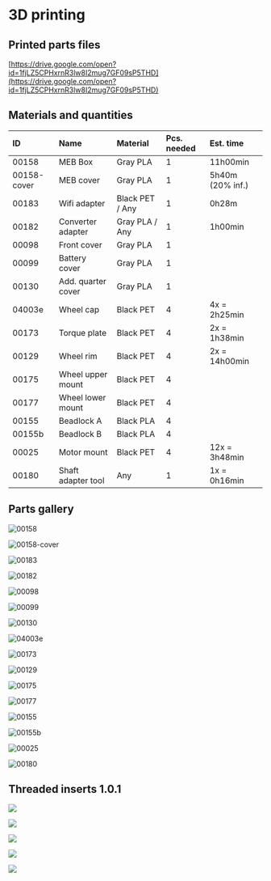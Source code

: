 # 3D printing

## Printed parts files

[https://drive.google.com/open?id=1fjLZ5CPHxrnR3lw8I2mug7GF09sP5THD](https://drive.google.com/open?id=1fjLZ5CPHxrnR3lw8I2mug7GF09sP5THD)

## Materials and quantities

| ID | Name | Material | Pcs. needed | Est. time |
| :--- | :--- | :--- | :--- | :--- |
| 00158 | MEB Box | Gray PLA | 1 | 11h00min |
| 00158-cover | MEB cover | Gray PLA | 1 | 5h40m \(20% inf.\) |
| 00183 | Wifi adapter | Black PET / Any | 1 | 0h28m |
| 00182 | Converter adapter | Gray PLA / Any | 1 | 1h00min |
| 00098 | Front cover | Gray PLA | 1 |  |
| 00099 | Battery cover | Gray PLA | 1 |  |
| 00130 | Add. quarter cover | Gray PLA | 1 |  |
| 04003e | Wheel cap | Black PET | 4 | 4x = 2h25min |
| 00173 | Torque plate | Black PET | 4 | 2x = 1h38min |
| 00129 | Wheel rim | Black PET | 4 | 2x = 14h00min |
| 00175 | Wheel upper mount | Black PET | 4 |  |
| 00177 | Wheel lower mount | Black PET | 4 |  |
| 00155 | Beadlock A | Black PLA | 4 |  |
| 00155b | Beadlock B | Black PLA | 4 |  |
| 00025 | Motor mount | Black PET | 4 | 12x = 3h48min |
| 00180 | Shaft adapter tool | Any | 1 | 1x = 0h16min |

## Parts gallery

![00158](../.gitbook/assets/00158.jpg)

![00158-cover](../.gitbook/assets/00158-cover.jpg)

![00183](../.gitbook/assets/00183.jpg)

![00182](../.gitbook/assets/00182.jpg)

![00098](../.gitbook/assets/00098.jpg)

![00099](../.gitbook/assets/00099.jpg)

![00130](../.gitbook/assets/00130.jpg)

![04003e](../.gitbook/assets/04003e.jpg)

![00173](../.gitbook/assets/00173.jpg)

![00129](../.gitbook/assets/00129.jpg)

![00175](../.gitbook/assets/00175.jpg)

![00177](../.gitbook/assets/00177.jpg)

![00155](../.gitbook/assets/00155.jpg)

![00155b](../.gitbook/assets/00155b.jpg)

![00025](../.gitbook/assets/00025.jpg)

![00180](../.gitbook/assets/00180.jpg)

## Threaded inserts 1.0.1

![](../.gitbook/assets/img_20190515_191833.jpg)

![](../.gitbook/assets/img_20190515_191849.jpg)

![](../.gitbook/assets/img_20190515_191943.jpg)

![](../.gitbook/assets/img_20190515_191947.jpg)

![](../.gitbook/assets/img_20190515_192000.jpg)


